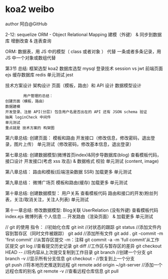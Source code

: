 # koa2 weibo
author 阿白@GitHub

2-12: sequelize
ORM - Object Relational Mapping
建模（外键） & 同步到数据库
增删改查 & 连表查询

ORM:
数据表，用 JS 中的模型（ class 或者对象 ） 代替
一条或者多条记录，用 JS 中一个对象或数组代替

第3节 总结:
框架选型 koa2 
数据库选型 mysql
登录技术 session vs jwt
前端页面 ejs
缓存数据库 redis
单元测试 jest

技术方案设计
架构设计
页面（模板，路由）和 API 设计
数据模型设计

            用户管理的总结：
    创建页面（模板，路由）
    数据建模
    开发登录、注册 API(分层) 包含用户名是否出在的 API 还有 JSON schema 验证
    抽离 loginCheck 中间件
    单元测试
    重点就是 技术方案的 构架图 
    
第六章总结:
创建页面： 模板和路由
开发接口（修改信息，修改密码，退出登录，图片上传）
单元测试（修改密码，修改基本信息，退出登录）

第七章总结:
创建数据模型(微博首页index)&同步导数据库(blog)
查看模板代码，接口设计
开发接口(考虑 xss 攻击) & 数据格式 校验
单元测试 (content, image)

第八章总结：
路由和模板(后端渲染数据 SSR)
加载更多
单元测试

第九章总结： 
微博广场页
模板和路由(缓存)
加载更多
单元测试

第十章总结:
创建数据模型： 用户关系
查看模板代码
路由和接口的开发(粉丝列表，关注/取消关注，关注人列表)
单元测试

第十一章总结:
修改数据模型: Blog关联 UserRelation (没有外键)
查看模板代码 index.ejs 微博列表 个人信息 ...
开发路由（渲染页面） & 加载更多
单元测试



// git 的使用
指令：
//初始化仓库
git init 
//对状态的跟踪
git status
//添加文件内容到暂存区（同时文件被跟踪）
git add
//添加所有文件
git add .
git -commit -m 'first commit' //从暂存区提交 -m：注释
git commit -a -m 'full commit'从工作区提交
git log //查看提交历史记录
git diff //工作区与暂存区的差异
git checkout HEAD -- <file> //将内容从上次提交复制到工作目录
git branch <branchName> //创建一个分支
git branch -v //显示所有分支信息
git checkout - //恢复到上一个分支   
git push //将本地历史推送到远程
git remote add  origin ~/git-server //添加一个远程仓库的别名
git remote -v //查看远程仓库信息
git pull
	
